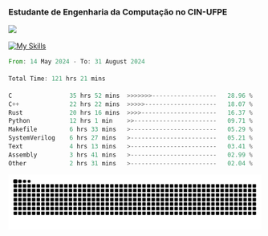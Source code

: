 
### Estudante de Engenharia da Computação no CIN-UFPE
<div>
      <!--<img width=400 src="https://github-readme-stats.vercel.app/api?username=Zed201&show_icons=true&theme=tokyonight" /-->
      <img width=400 src='https://leetcode.card.workers.dev/Zed201?theme=nord&font=baloo&extension=null' />
</div>


[![My Skills](https://skillicons.dev/icons?i=c,cpp,rust,py,java,neovim&theme=dark)](https://skillicons.dev)

<!--START_SECTION:waka-->

```rust
From: 14 May 2024 - To: 31 August 2024

Total Time: 121 hrs 21 mins

C                35 hrs 52 mins  >>>>>>>------------------   28.96 %
C++              22 hrs 22 mins  >>>>>--------------------   18.07 %
Rust             20 hrs 16 mins  >>>>---------------------   16.37 %
Python           12 hrs 1 min    >>-----------------------   09.71 %
Makefile         6 hrs 33 mins   >------------------------   05.29 %
SystemVerilog    6 hrs 27 mins   >------------------------   05.21 %
Text             4 hrs 13 mins   >------------------------   03.41 %
Assembly         3 hrs 41 mins   >------------------------   02.99 %
Other            2 hrs 31 mins   >------------------------   02.04 %
```

<!--END_SECTION:waka-->

<picture>
  <source media="(prefers-color-scheme: dark)" srcset="https://github.com/Zed201/Zed201/blob/output/github-contribution-grid-snake-dark.svg" />
  <img alt="github-snake" src="https://github.com/Zed201/Zed201/blob/output/github-contribution-grid-snake-dark.svg" />
</picture>
